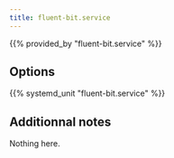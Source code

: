 ```yaml
---
title: fluent-bit.service
---
```


{{% provided_by "fluent-bit.service" %}}

## Options

{{% systemd_unit "fluent-bit.service" %}}

## Additionnal notes

Nothing here.